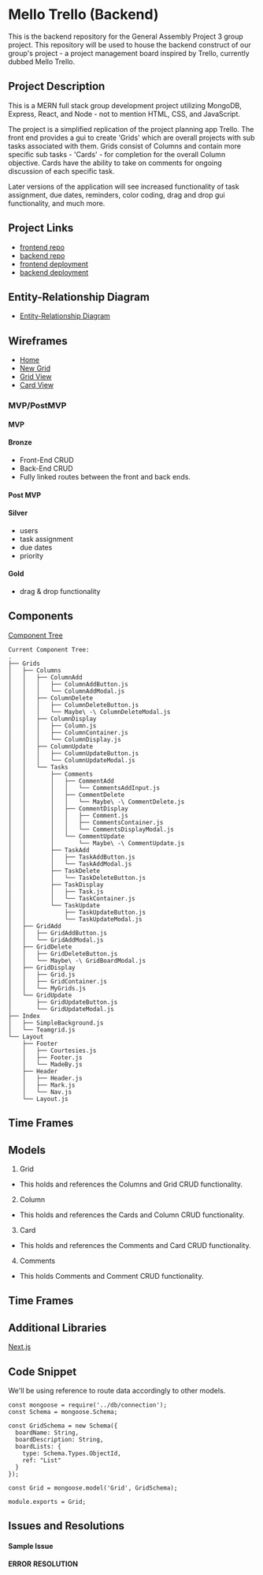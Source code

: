 # Mello Trello (Backend)
This is the backend repository for the General Assembly Project 3 group project. This repository will be used to house the backend construct of our group's project - a project management board inspired by Trello, currently dubbed Mello Trello. 

## Project Description
This is a MERN full stack group development project utilizing MongoDB, Express, React, and Node - not to mention HTML, CSS, and JavaScript. 

The project is a simplified replication of the project planning app Trello. The front end provides a gui to create 'Grids' which are overall projects with sub tasks associated with them. Grids consist of Columns and contain more specific sub tasks - 'Cards' - for completion for the overall Column objective. Cards have the ability to take on comments for ongoing discussion of each specific task. 

Later versions of the application will see increased functionality of task assignment, due dates, reminders, color coding, drag and drop gui functionality, and much more. 

## Project Links
- [frontend repo](https://github.com/svkalvakolanu/teamgridFE)
- [backend repo](https://github.com/macuser413/mello-trello-backend)
- [frontend deployment](https://teamgrid.herokuapp.com/)
- [backend deployment]()

## Entity-Relationship Diagram
- [Entity-Relationship Diagram](https://ibb.co/y55VzYJ)

## Wireframes
- [Home](https://ibb.co/m5T3J76)
- [New Grid](https://ibb.co/LRqnhQ4)
- [Grid View](https://ibb.co/HXWCMpg)
- [Card View](https://ibb.co/d7GCYzv)

### MVP/PostMVP

#### MVP
#### Bronze
- Front-End CRUD
- Back-End CRUD
- Fully linked routes between the front and back ends. 

#### Post MVP
#### Silver
- users
- task assignment
- due dates
- priority

#### Gold
- drag & drop functionality

## Components
[Component Tree]('/planning/component-tree.txt')
```
Current Component Tree:
.
├── Grids
│   ├── Columns
│   │   ├── ColumnAdd
│   │   │   ├── ColumnAddButton.js
│   │   │   └── ColumnAddModal.js
│   │   ├── ColumnDelete
│   │   │   ├── ColumnDeleteButton.js
│   │   │   └── Maybe\ -\ ColumnDeleteModal.js
│   │   ├── ColumnDisplay
│   │   │   ├── Column.js
│   │   │   ├── ColumnContainer.js
│   │   │   └── ColumnDisplay.js
│   │   ├── ColumnUpdate
│   │   │   ├── ColumnUpdateButton.js
│   │   │   └── ColumnUpdateModal.js
│   │   └── Tasks
│   │       ├── Comments
│   │       │   ├── CommentAdd
│   │       │   │   └── CommentsAddInput.js
│   │       │   ├── CommentDelete
│   │       │   │   └── Maybe\ -\ CommentDelete.js
│   │       │   ├── CommentDisplay
│   │       │   │   ├── Comment.js
│   │       │   │   ├── CommentsContainer.js
│   │       │   │   └── CommentsDisplayModal.js
│   │       │   └── CommentUpdate
│   │       │       └── Maybe\ -\ CommentUpdate.js
│   │       ├── TaskAdd
│   │       │   ├── TaskAddButton.js
│   │       │   └── TaskAddModal.js
│   │       ├── TaskDelete
│   │       │   └── TaskDeleteButton.js
│   │       ├── TaskDisplay
│   │       │   ├── Task.js
│   │       │   └── TaskContainer.js
│   │       └── TaskUpdate
│   │           ├── TaskUpdateButton.js
│   │           └── TaskUpdateModal.js
│   ├── GridAdd
│   │   ├── GridAddButton.js
│   │   └── GridAddModal.js
│   ├── GridDelete
│   │   ├── GridDeleteButton.js
│   │   └── Maybe\ -\ GridBoardModal.js
│   ├── GridDisplay
│   │   ├── Grid.js
│   │   ├── GridContainer.js
│   │   └── MyGrids.js
│   └── GridUpdate
│       ├── GridUpdateButton.js
│       └── GridUpdateModal.js
├── Index
│   ├── SimpleBackground.js
│   └── Teamgrid.js
└── Layout
    ├── Footer
    │   ├── Courtesies.js
    │   ├── Footer.js
    │   └── MadeBy.js
    ├── Header
    │   ├── Header.js
    │   ├── Mark.js
    │   └── Nav.js
    └── Layout.js
```

## Time Frames

## Models
1. Grid
- This holds and references the Columns and Grid CRUD functionality.
2. Column
- This holds and references the Cards and Column CRUD functionality.
3. Card
- This holds and references the Comments and Card CRUD functionality.
4. Comments
- This holds Comments and Comment CRUD functionality.

## Time Frames

## Additional Libraries
[Next.js](https://nextjs.org/)

## Code Snippet
We'll be using reference to route data accordingly to other models. 

```
const mongoose = require('../db/connection');
const Schema = mongoose.Schema;

const GridSchema = new Schema({
  boardName: String,
  boardDescription: String,
  boardLists: {
    type: Schema.Types.ObjectId,
    ref: "List"
  }
});

const Grid = mongoose.model('Grid', GridSchema);

module.exports = Grid;
```

## Issues and Resolutions

#### Sample Issue
**ERROR**
**RESOLUTION**
